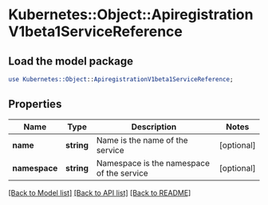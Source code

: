 # Kubernetes::Object::ApiregistrationV1beta1ServiceReference

## Load the model package
```perl
use Kubernetes::Object::ApiregistrationV1beta1ServiceReference;
```

## Properties
Name | Type | Description | Notes
------------ | ------------- | ------------- | -------------
**name** | **string** | Name is the name of the service | [optional] 
**namespace** | **string** | Namespace is the namespace of the service | [optional] 

[[Back to Model list]](../README.md#documentation-for-models) [[Back to API list]](../README.md#documentation-for-api-endpoints) [[Back to README]](../README.md)



